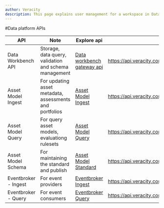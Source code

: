 ```yaml
---
author: Veracity
description: This page explains user management for a workspace in Data Workbench.
---
```


#Data platform APIs

|API| Note|Explore api|Base url|
|--|--|--|--|
| Data Workbench API | Storage, data query, validation and schema management |[Data workbench gateway api ](https://developer.veracity.com/docs/section/api-explorer/76904bcb-1aaf-4a2f-8512-3af36fdadb2f/developerportal/dataworkbenchv2-swagger.json)|https://api.veracity.com/veracity/dw/gateway/api/v2|
| Asset Model Ingest |For updating asset metadata, assessments and portfolios| [Asset Model Ingest](https://developer.veracity.com/docs/section/api-explorer/76904bcb-1aaf-4a2f-8512-3af36fdadb2f/developerportal/DataFabric-MMS-Ingest-API-swagger.json)|https://api.veracity.com/veracity/mms/ingest|
|Asset Model Query| For query asset models, evaluationg rulesets | [Asset Model Query](https://developer.veracity.com/docs/section/api-explorer/76904bcb-1aaf-4a2f-8512-3af36fdadb2f/developerportal/DataFabric-MMS-Query-API-swagger.json)|https://api.veracity.com/veracity/mms/query|
|Asset Model Schema|For maintaining the standard and publish|[Asset Model Standard](https://developer.veracity.com/docs/section/api-explorer/76904bcb-1aaf-4a2f-8512-3af36fdadb2f/developerportal/DataFabric-MMS-Schema-API-swagger.json)|https://api.veracity.com/veracity/mms/schema|
|Eventbroker - Ingest|For event providers|[Eventbroker Ingest](https://developer.veracity.com/docs/section/api-explorer/76904bcb-1aaf-4a2f-8512-3af36fdadb2f/developerportal/DataFabric-IoTEventBrokerIngestAPI-swagger.json)|https://api.veracity.com/veracity/ioteventbrokeringest|
|Eventbroker - Query|For event consumers|[Eventbroker Query](https://developer.veracity.com/docs/section/api-explorer/76904bcb-1aaf-4a2f-8512-3af36fdadb2f/developerportal/DataFabric-IoTEventBrokerQueryAPI-swagger.json)|https://api.veracity.com/veracity/ioteventbrokerquery|

